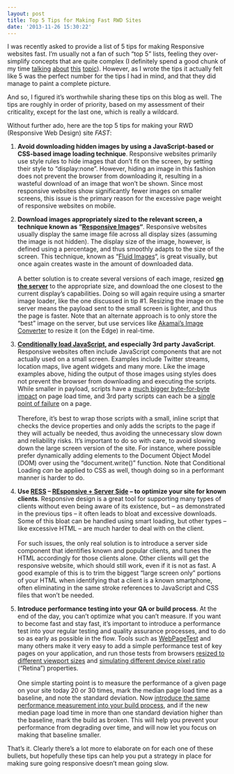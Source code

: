 ```yaml
---
layout: post
title: Top 5 Tips for Making Fast RWD Sites
date: '2013-11-26 15:30:22'
---
```



I was recently asked to provide a list of 5 tips for making Responsive websites fast. I’m usually not a fan of such “top 5” lists, feeling they over-simplify concepts that are quite complex (I definitely spend a good chunk of my time [talking](http://www.slideshare.net/guypod/performance-implications-of-mobile-design-perf-audience-edition) [about](http://www.guypo.com/responsive-images-meetup-a-subjective-summary/) [this](http://www.guypo.com/real-world-rwd-performance-take-2/) [topic](http://www.guypo.com/responsive-web-design-is-bad-for-performance-there-i-said-it/)). However, as I wrote the tips it actually felt like 5 was the perfect number for the tips I had in mind, and that they did manage to paint a complete picture.

And so, I figured it’s worthwhile sharing these tips on this blog as well. The tips are roughly in order of priority, based on my assessment of their criticality, except for the last one, which is really a wildcard.  

 Without further ado, here are the top 5 tips for making your RWD (Responsive Web Design) site *FAST*:

1. **Avoid downloading hidden images by using a JavaScript-based or CSS-based image loading technique**. Responsive websites primarily use style rules to hide images that don’t fit on the screen, by setting their style to “display:none”. However, hiding an image in this fashion does not prevent the browser from downloading it, resulting in a wasteful download of an image that won’t be shown. Since most responsive websites show significantly fewer images on smaller screens, this issue is the primary reason for the excessive page weight of responsive websites on mobile.

2. **Download images appropriately sized to the relevant screen, a technique known as “[Responsive Images](http://responsiveimages.org/)“**. Responsive websites usually display the same image file across all display sizes (assuming the image is not hidden). The display size of the image, however, is defined using a percentage, and thus smoothly adapts to the size of the screen. This technique, known as “[Fluid Images](http://alistapart.com/article/fluid-images/)“, is great visually, but once again creates waste in the amount of downloaded data.  <br/><br/>
A better solution is to create several versions of each image, resized **[on the server](http://timkadlec.com/2013/06/why-we-need-responsive-images/)** to the appropriate size, and download the one closest to the current display’s capabilities. Doing so will again require using a smarter image loader, like the one discussed in tip #1. Resizing the image on the server means the payload sent to the small screen is lighter, and thus the page is faster. Note that an alternate approach is to only store the “best” image on the server, but use services like [Akamai’s Image Converter](http://tech.akamai.com/image_converter/) to resize it (on the Edge) in real-time.

3. **[Conditionally load JavaScript](http://bradfrost.github.io/this-is-responsive/resources.html#conditional-loading), and especially 3rd party JavaScript**. Responsive websites often include JavaScript components that are not actually used on a small screen. Examples include Twitter streams, location maps, live agent widgets and many more. Like the image examples above, hiding the output of those images using styles does not prevent the browser from downloading and executing the scripts. While smaller in payload, scripts have a [much bigger byte-for-byte impact](http://www.stevesouders.com/blog/2012/01/13/javascript-performance/) on page load time, and 3rd party scripts can each be a [single point of failure](http://www.slideshare.net/patrickmeenan/frontend-spof) on a page.  <br/><br/>
Therefore, it’s best to wrap those scripts with a small, inline script that checks the device properties and only adds the scripts to the page if they will actually be needed, thus avoiding the unnecessary slow down and reliability risks. It’s important to do so with care, to avoid slowing down the large screen version of the site. For instance, where possible prefer dynamically adding elements to the Document Object Model (DOM) over using the “document.write()” function. Note that Conditional Loading *can* be applied to CSS as well, though doing so in a performant manner is harder to do.

4. **Use [RESS](http://www.lukew.com/ff/entry.asp?1392) – [REsponsive + Server Side](http://bradfrost.github.io/this-is-responsive/resources.html#ress) – to optimize your site for known clients**. Responsive design is a great tool for supporting many types of clients without even being aware of its existence, but – as demonstrated in the previous tips – it often leads to bloat and excessive downloads. Some of this bloat can be handled using smart loading, but other types – like excessive HTML – are much harder to deal with on the client.  <br/><br/>
For such issues, the only real solution is to introduce a server side component that identifies known and popular clients, and tunes the HTML accordingly for those clients alone. Other clients will get the responsive website, which should still work, even if it is not as fast. A good example of this is to trim the biggest “large screen only” portions of your HTML when identifying that a client is a known smartphone, often eliminating in the same stroke references to JavaScript and CSS files that won’t be needed.

5. **Introduce performance testing into your QA or build process**. At the end of the day, you can’t optimize what you can’t measure. If you want to become fast and stay fast, it’s important to introduce a performance test into your regular testing and quality assurance processes, and to do so as early as possible in the flow. Tools such as [WebPageTest](http://www.webpagetest.org/) and many others make it very easy to add a simple performance test of key pages on your application, and run those tests from browsers [resized to different viewport sizes](https://sites.google.com/a/webpagetest.org/docs/using-webpagetest/scripting#TOC-setViewportSize) and [simulating different device pixel ratio](https://github.com/WPO-Foundation/webpagetest/search?q=setdevicescalefactor&type=Code) (“Retina”) properties.  <br/><br/>
One simple starting point is to measure the performance of a given page on your site today 20 or 30 times, mark the median page load time as a baseline, and note the standard deviation. Now [introduce the same performance measurement into your build process](http://cdn.oreillystatic.com/en/assets/1/event/99/DIY%20Synthetic_%20Private%20WebPagetest%20Magic%20Presentation.pdf), and if the new median page load time in more than one standard deviation higher than the baseline, mark the build as broken. This will help you prevent your performance from degrading over time, and will now let you focus on making that baseline smaller.

That’s it. Clearly there’s a lot more to elaborate on for each one of these bullets, but hopefully these tips can help you put a strategy in place for making sure going responsive doesn’t mean going slow.
